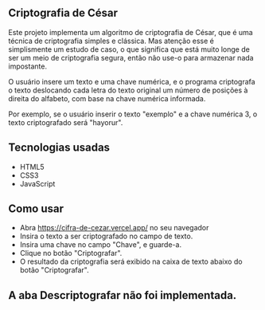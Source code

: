 ## Criptografia de César
Este projeto implementa um algoritmo de criptografia de César, que é uma técnica de criptografia simples e clássica.
Mas atenção esse é simplismente um estudo de caso, o que significa que está muito longe de ser um meio de criptografia segura, então não use-o para armazenar nada impostante.

O usuário insere um texto e uma chave numérica, e o programa criptografa o texto deslocando cada letra do texto original um número de posições à direita do alfabeto, com base na chave numérica informada.

Por exemplo, se o usuário inserir o texto "exemplo" e a chave numérica 3, o texto criptografado será "hayorur".

## Tecnologias usadas
- HTML5
- CSS3
- JavaScript

## Como usar
- Abra https://cifra-de-cezar.vercel.app/ no seu navegador
- Insira o texto a ser criptografado no campo de texto.
- Insira uma chave no campo "Chave", e guarde-a.
- Clique no botão "Criptografar".
- O resultado da criptografia será exibido na caixa de texto abaixo do botão "Criptografar".

## A aba Descriptografar não foi implementada.
